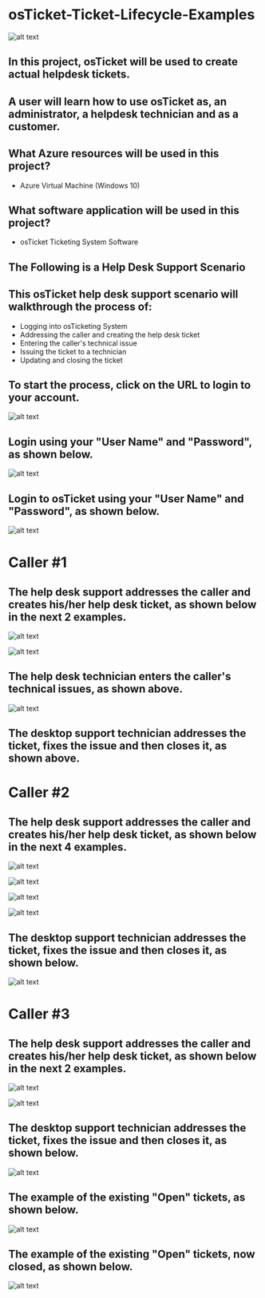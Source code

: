 # osTicket-Ticket-Lifecycle-Examples

![alt text](https://i.imgur.com/ygxhWjU.png)

## In this project, osTicket will be used to create actual helpdesk tickets.
## A user will learn how to use osTicket as, an administrator, a helpdesk technician and as a customer.

## What Azure resources will be used in this project?
* Azure Virtual Machine (Windows 10)

## What software application will be used in this project?
* osTicket Ticketing System Software

## The Following is a Help Desk Support Scenario

## This osTicket help desk support scenario will walkthrough the process of:

* Logging into osTicketing System
* Addressing the caller and creating the help desk ticket
* Entering the caller's technical issue
* Issuing the ticket to a technician
* Updating and closing the ticket

## To start the process, click on the URL to login to your account.

![alt text](https://i.imgur.com/hPQybY3.png)

## Login using your "User Name" and "Password", as shown below.

![alt text](https://i.imgur.com/kolX7TU.png)

## Login to osTicket using your "User Name" and "Password", as shown below.

![alt text](https://i.imgur.com/kj5RPee.png)

# Caller #1
## The help desk support addresses the caller and creates his/her help desk ticket, as shown below in the next 2 examples.

![alt text](https://i.imgur.com/KZWnhgS.png)


![alt text](https://i.imgur.com/slwozLv.png)

## The help desk technician enters the caller's technical issues, as shown above.

![alt text](https://i.imgur.com/vcEh8Qt.png)

## The desktop support technician addresses the ticket, fixes the issue and then closes it, as shown above.

# Caller #2
## The help desk support addresses the caller and creates his/her help desk ticket, as shown below in the next 4 examples.
![alt text](https://i.imgur.com/dqrVs0u.png)


![alt text](https://i.imgur.com/z8KtjbN.png)


![alt text](https://i.imgur.com/D6HpOVp.png)


![alt text](https://i.imgur.com/jmfbwNa.png)

## The desktop support technician addresses the ticket, fixes the issue and then closes it, as shown below.

![alt text](https://i.imgur.com/Jfx7uTt.png)


# Caller #3
## The help desk support addresses the caller and creates his/her help desk ticket, as shown below in the next 2 examples.

![alt text](https://i.imgur.com/31OCG82.png)


![alt text](https://i.imgur.com/qPbZ1Zb.png)

## The desktop support technician addresses the ticket, fixes the issue and then closes it, as shown below.

![alt text](https://i.imgur.com/qwkaRMI.png)

## The example of the existing "Open" tickets, as shown below.

![alt text](https://i.imgur.com/g308LMw.png)

## The example of the existing "Open" tickets, now closed, as shown below.

![alt text](https://i.imgur.com/fs1KmR4.png)

